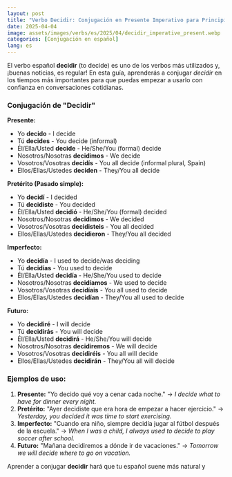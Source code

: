 ```yaml
---
layout: post
title: "Verbo Decidir: Conjugación en Presente Imperativo para Principiantes"
date: 2025-04-04
image: assets/images/verbs/es/2025/04/decidir_imperative_present.webp
categories: [Conjugación en español]
lang: es
---
```


El verbo español **decidir** (to decide) es uno de los verbos más utilizados y, ¡buenas noticias, es regular! En esta guía, aprenderás a conjugar *decidir* en los tiempos más importantes para que puedas empezar a usarlo con confianza en conversaciones cotidianas.

### Conjugación de "Decidir"

**Presente:**
- Yo **decido** - I decide
- Tú **decides** - You decide (informal)
- Él/Ella/Usted **decide** - He/She/You (formal) decide
- Nosotros/Nosotras **decidimos** - We decide
- Vosotros/Vosotras **decidís** - You all decide (informal plural, Spain)
- Ellos/Ellas/Ustedes **deciden** - They/You all decide

**Pretérito (Pasado simple):**
- Yo **decidí** - I decided
- Tú **decidiste** - You decided
- Él/Ella/Usted **decidió** - He/She/You (formal) decided
- Nosotros/Nosotras **decidimos** - We decided
- Vosotros/Vosotras **decidisteis** - You all decided
- Ellos/Ellas/Ustedes **decidieron** - They/You all decided

**Imperfecto:**
- Yo **decidía** - I used to decide/was deciding
- Tú **decidías** - You used to decide
- Él/Ella/Usted **decidía** - He/She/You used to decide
- Nosotros/Nosotras **decidíamos** - We used to decide
- Vosotros/Vosotras **decidíais** - You all used to decide
- Ellos/Ellas/Ustedes **decidían** - They/You all used to decide

**Futuro:**
- Yo **decidiré** - I will decide
- Tú **decidirás** - You will decide
- Él/Ella/Usted **decidirá** - He/She/You will decide
- Nosotros/Nosotras **decidiremos** - We will decide
- Vosotros/Vosotras **decidiréis** - You all will decide
- Ellos/Ellas/Ustedes **decidirán** - They/You all will decide

### Ejemplos de uso:

1. **Presente:** "Yo decido qué voy a cenar cada noche."
   → _I decide what to have for dinner every night._
2. **Pretérito:** "Ayer decidiste que era hora de empezar a hacer ejercicio."
   → _Yesterday, you decided it was time to start exercising._
3. **Imperfecto:** "Cuando era niño, siempre decidía jugar al fútbol después de la escuela."
   → _When I was a child, I always used to decide to play soccer after school._
4. **Futuro:** "Mañana decidiremos a dónde ir de vacaciones."
   → _Tomorrow we will decide where to go on vacation._

Aprender a conjugar **decidir** hará que tu español suene más natural y